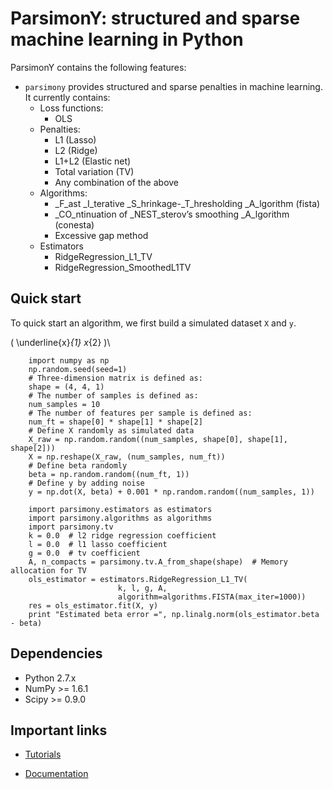 ParsimonY: structured and sparse machine learning in Python
===========================================================

ParsimonY contains the following features:
* `parsimony` provides structured and sparse penalties in machine learning. It currently contains:
    * Loss functions:
        * OLS
    * Penalties:
        * L1 (Lasso)
        * L2 (Ridge)
        * L1+L2 (Elastic net)
        * Total variation (TV)
        * Any combination of the above
    * Algorithms:
        * _F_ast _I_terative _S_hrinkage-_T_hresholding _A_lgorithm (fista)
        * _CO_ntinuation of _NEST_sterov’s smoothing _A_lgorithm (conesta)
        * Excessive gap method
    * Estimators
        * RidgeRegression_L1_TV
        * RidgeRegression_SmoothedL1TV

Quick start
-----------

To quick start an algorithm, we first build a simulated dataset `X` and `y`.

\( \underline{x}_{1} x_{2} )\

```
    import numpy as np
    np.random.seed(seed=1)
    # Three-dimension matrix is defined as:
    shape = (4, 4, 1)
    # The number of samples is defined as:
    num_samples = 10
    # The number of features per sample is defined as:
    num_ft = shape[0] * shape[1] * shape[2]
    # Define X randomly as simulated data
    X_raw = np.random.random((num_samples, shape[0], shape[1], shape[2]))
    X = np.reshape(X_raw, (num_samples, num_ft))
    # Define beta randomly
    beta = np.random.random((num_ft, 1))
    # Define y by adding noise
    y = np.dot(X, beta) + 0.001 * np.random.random((num_samples, 1))
```


```
    import parsimony.estimators as estimators
    import parsimony.algorithms as algorithms
    import parsimony.tv
    k = 0.0  # l2 ridge regression coefficient
    l = 0.0  # l1 lasso coefficient
    g = 0.0  # tv coefficient
    A, n_compacts = parsimony.tv.A_from_shape(shape)  # Memory allocation for TV
    ols_estimator = estimators.RidgeRegression_L1_TV(
                        k, l, g, A,
                        algorithm=algorithms.FISTA(max_iter=1000))
    res = ols_estimator.fit(X, y)
    print "Estimated beta error =", np.linalg.norm(ols_estimator.beta - beta)
```

Dependencies
------------

* Python 2.7.x
* NumPy >= 1.6.1
* Scipy >= 0.9.0


Important links
----------------

* [Tutorials](http://neurospin.github.io/pylearn-parsimony/tutorials.html)

* [Documentation](http://neurospin.github.io/pylearn-parsimony/)
